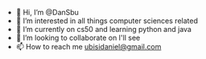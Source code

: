 - 👋 Hi, I’m @DanSbu
- 👀 I’m interested in all things computer sciences related
- 🌱 I’m currently on cs50 and learning python and java
- 💞️ I’m looking to collaborate on I'll see
- 📫 How to reach me ubisidaniel@gmail.com

<!---
DanSbu/DanSbu is a ✨ special ✨ repository because its `README.md` (this file) appears on your GitHub profile.
You can click the Preview link to take a look at your changes.
--->
